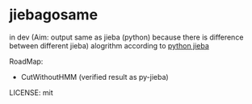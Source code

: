 # jiebagosame
in dev (Aim: output same as jieba (python) because there is difference between different jieba)
alogrithm according to [python jieba](https://github.com/fxsjy/jieba)

RoadMap:
- CutWithoutHMM (verified result as py-jieba)


LICENSE: mit
